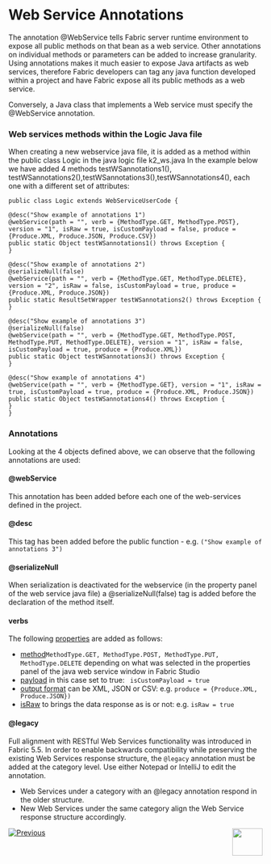 # Web Service Annotations

The annotation @WebService tells Fabric server runtime environment to expose all public methods on that bean as a web service. 
Other annotations on individual methods or parameters can be added to increase granularity. 
Using annotations makes it much easier to expose Java artifacts as web services, therefore Fabric developers can tag any java function developed within a project and have Fabric expose all its public methods as a web service.

Conversely, a Java class that implements a Web service must specify the @WebService annotation.


### Web services methods within the Logic Java file

When creating a new webservice java file, it is added as a method within the public class Logic in the java logic file k2_ws.java 
In the example below we have added 4 methods testWSannotations1(), testWSannotations2(),testWSannotations3(),testWSannotations4(), each one with a different set of attributes:
  
```
public class Logic extends WebServiceUserCode {

@desc("Show example of annotations 1")
@webService(path = "", verb = {MethodType.GET, MethodType.POST}, version = "1", isRaw = true, isCustomPayload = false, produce = {Produce.XML, Produce.JSON, Produce.CSV})
public static Object testWSannotations1() throws Exception {		
}

@desc("Show example of annotations 2")
@serializeNull(false)	
@webService(path = "", verb = {MethodType.GET, MethodType.DELETE}, version = "2", isRaw = false, isCustomPayload = true, produce = {Produce.XML, Produce.JSON})
public static ResultSetWrapper testWSannotations2() throws Exception {
}

@desc("Show example of annotations 3")
@serializeNull(false)	
@webService(path = "", verb = {MethodType.GET, MethodType.POST, MethodType.PUT, MethodType.DELETE}, version = "1", isRaw = false, isCustomPayload = true, produce = {Produce.XML})
public static Object testWSannotations3() throws Exception {
}

@desc("Show example of annotations 4")
@webService(path = "", verb = {MethodType.GET}, version = "1", isRaw = true, isCustomPayload = true, produce = {Produce.XML, Produce.JSON})
public static Object testWSannotations4() throws Exception {			
}
}

```

### Annotations
Looking at the 4 objects defined above, we can observe that the following annotations are used:

#### @webService
This annotation has been added before each one of the web-services defined in the project. 

#### @desc
This tag has been added before the public function - e.g.
```("Show example of annotations 3")``` 

#### @serializeNull
When serialization is deactivated for the webservice (in the property panel of the web service java file) a @serializeNull(false) tag is added before the declaration of the method itself.

#### verbs 
The following [properties](/articles/15_web_services_and_graphit/02_web_services_properties.md#verb) are added as follows:

- [method](/articles/15_web_services_and_graphit/02_web_services_properties.md#verb)```MethodType.GET, MethodType.POST, MethodType.PUT, MethodType.DELETE``` depending on what was selected in the properties panel of the java web service window in Fabric Studio
- [payload](/articles/15_web_services_and_graphit/02_web_services_properties.md#custom-payload) in this case set to true: ``` isCustomPayload = true``` 
- [output format](/articles/15_web_services_and_graphit/02_web_services_properties.md#produce) can be XML, JSON or CSV: e.g. ```produce = {Produce.XML, Produce.JSON})```
- [isRaw](/articles/15_web_services_and_graphit/02_web_services_properties.md#is-raw) to brings the data response as is or not: e.g. ```isRaw = true```

#### @legacy
Full alignment with RESTful Web Services functionality was introduced in Fabric 5.5.
In order to enable backwards compatibility while preserving the existing Web Services response structure, the ```@legacy``` annotation must be added at the category level. 
Use either Notepad or IntelliJ to edit the annotation. 
 * Web Services under a category with an @legacy annotation respond in the older structure. 
 * New Web Services under the same category align the Web Service response structure accordingly.



[![Previous](/articles/images/Previous.png)](/articles/15_web_services_and_graphit/09_swagger.md)[<img align="right" width="60" height="54" src="/articles/images/Next.png">](/articles/15_web_services_and_graphit/11_response_codes.md)


